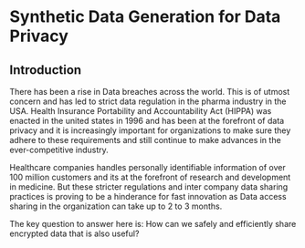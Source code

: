 # Synthetic Data Generation for Data Privacy
## Introduction
There has been a rise in Data breaches across the world. This is of utmost concern and has led to strict data regulation in the pharma industry in the USA. Health Insurance Portability and Accountability Act (HIPPA) was enacted in the united states in 1996 and has been at the forefront of data privacy and it is increasingly important for organizations to make sure they adhere to these requirements and still continue to make advances in the ever-competitive industry.

Healthcare companies handles personally identifiable information of over 100 million customers and its at the forefront of research and development in medicine. But these stricter regulations and inter company data sharing practices is proving to be a hinderance for fast innovation as Data access sharing in the organization can take up to 2 to 3 months.

The key question to answer here is: How can we safely and efficiently share encrypted data that is also useful?
